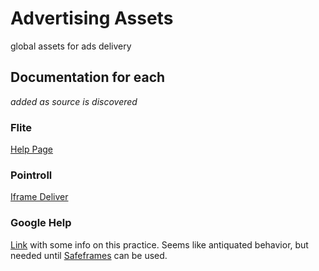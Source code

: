 Advertising Assets
==========

global assets for ads delivery


## Documentation for each
*added as source is discovered*

### Flite
[Help Page](http://help.flite.com/ad-studio/pub-side-file-hosting.html)

### Pointroll
[Iframe Deliver](http://www.pointroll.com/resources/iframedelivery.html)

### Google Help
[Link](https://support.google.com/dfp_premium/answer/1085693?hl=en) with some info on this practice. Seems like antiquated behavior, but needed until [Safeframes](http://www.iab.net/safeframe) can be used.
